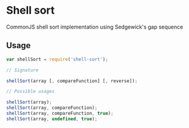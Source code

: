 # Shell sort

CommonJS shell sort implementation using Sedgewick's gap sequence

## Usage

```js
var shellSort = require('shell-sort');

// Signature

shellSort(array [, compareFunction] [, reverse]);

// Possible usages

shellSort(array);
shellSort(array, compareFunction);
shellSort(array, compareFunction, true);
shellSort(array, undefined, true);

```
